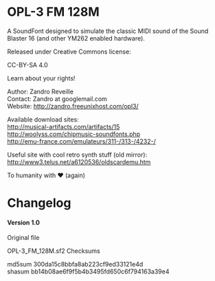 OPL-3 FM 128M
=============

A SoundFont designed to simulate the classic MIDI sound of the Sound Blaster 16 (and other YM262 enabled hardware).

Released under Creative Commons license:

CC-BY-SA 4.0

Learn about your rights!

Author:  Zandro Reveille  
Contact: Zandro at googlemail.com  
Website: http://zandro.freeunixhost.com/opl3/  

Available download sites:  
http://musical-artifacts.com/artifacts/15  
http://woolyss.com/chipmusic-soundfonts.php  
http://emu-france.com/emulateurs/311-/313-/4232-/  

Useful site with cool retro synth stuff (old mirror):  
http://www3.telus.net/a6120536/oldscardemu.htm

To humanity with ❤ (again)

Changelog
=========

#### Version 1.0

Original file

OPL-3_FM_128M.sf2 Checksums

md5sum 300da15c8bbfa8ab223cf9ed33121e4d  
shasum bb14b08ae6f9f5b4b3495fd650c6f794163a39e4  

